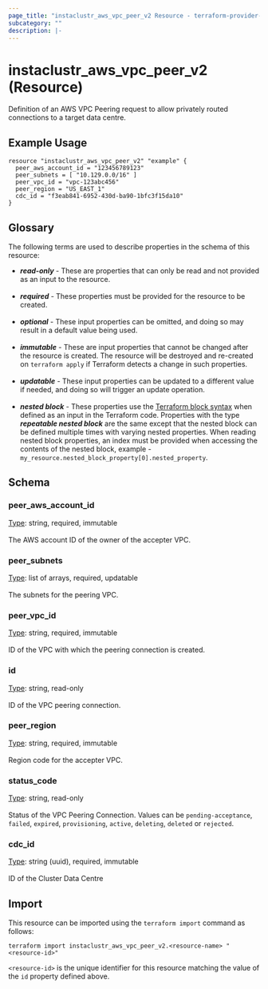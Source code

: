 ```yaml
---
page_title: "instaclustr_aws_vpc_peer_v2 Resource - terraform-provider-instaclustr"
subcategory: ""
description: |-
---
```


# instaclustr_aws_vpc_peer_v2 (Resource)
Definition of an AWS VPC Peering request to allow privately routed connections to a target data centre.
## Example Usage
```
resource "instaclustr_aws_vpc_peer_v2" "example" {
  peer_aws_account_id = "123456789123"
  peer_subnets = [ "10.129.0.0/16" ]
  peer_vpc_id = "vpc-123abc456"
  peer_region = "US_EAST_1"
  cdc_id = "f3eab841-6952-430d-ba90-1bfc3f15da10"
}
```
## Glossary
The following terms are used to describe properties in the schema of this resource:
- **_read-only_** - These are properties that can only be read and not provided as an input to the resource.<br><br>
- **_required_** - These properties must be provided for the resource to be created.<br><br>
- **_optional_** - These input properties can be omitted, and doing so may result in a default value being used.<br><br>
- **_immutable_** - These are input properties that cannot be changed after the resource is created. The resource will be destroyed and re-created on `terraform apply` if Terraform detects a change in such properties.<br><br>
- **_updatable_** - These input properties can be updated to a different value if needed, and doing so will trigger an update operation.<br><br>
- **_nested block_** - These properties use the [Terraform block syntax](https://www.terraform.io/language/attr-as-blocks) when defined as an input in the Terraform code. Properties with the type **_repeatable nested block_** are the same except that the nested block can be defined multiple times with varying nested properties. When reading nested block properties, an index must be provided when accessing the contents of the nested block, example - `my_resource.nested_block_property[0].nested_property`.
## Schema
### peer_aws_account_id<br>
<ins>Type</ins>: string, required, immutable<br>
<br>The AWS account ID of the owner of the accepter VPC.
### peer_subnets<br>
<ins>Type</ins>: list of arrays, required, updatable<br>
<br>The subnets for the peering VPC.
### peer_vpc_id<br>
<ins>Type</ins>: string, required, immutable<br>
<br>ID of the VPC with which the peering connection is created.
### id<br>
<ins>Type</ins>: string, read-only<br>
<br>ID of the VPC peering connection.
### peer_region<br>
<ins>Type</ins>: string, required, immutable<br>
<br>Region code for the accepter VPC.
### status_code<br>
<ins>Type</ins>: string, read-only<br>
<br>Status of the VPC Peering Connection. Values can be `pending-acceptance`, `failed`, `expired`, `provisioning`, `active`, `deleting`, `deleted` or `rejected`.
### cdc_id<br>
<ins>Type</ins>: string (uuid), required, immutable<br>
<br>ID of the Cluster Data Centre

## Import
This resource can be imported using the `terraform import` command as follows:
```
terraform import instaclustr_aws_vpc_peer_v2.<resource-name> "<resource-id>"
```
`<resource-id>` is the unique identifier for this resource matching the value of the `id` property defined above.
